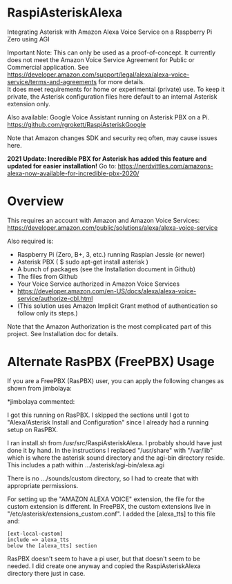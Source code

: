 # RaspiAsteriskAlexa
Integrating Asterisk with Amazon Alexa Voice Service on a Raspberry Pi Zero using AGI

Important Note: This can only be used as a proof-of-concept. It currently does not meet the Amazon Voice Service Agreement for Public or Commercial application. See https://developer.amazon.com/support/legal/alexa/alexa-voice-service/terms-and-agreements for more details.  
It does meet requirements for home or experimental (private) use. To keep it private, the Asterisk configuration files here default to an internal Asterisk extension only.

Also available: Google Voice Assistant running on Asterisk PBX on a Pi.  https://github.com/rgrokett/RaspiAsteriskGoogle

Note that Amazon changes SDK and security req often, may cause issues here.

**2021 Update: Incredible PBX for Asterisk has added this feature and updated for easier installation!**
Go to: 
https://nerdvittles.com/amazons-alexa-now-available-for-incredible-pbx-2020/

# Overview
This requires an account with Amazon and Amazon Voice Services:
https://developer.amazon.com/public/solutions/alexa/alexa-voice-service

Also required is:
+ Raspberry Pi (Zero, B+, 3, etc.) running Raspian Jessie (or newer)
+ Asterisk PBX  ( $ sudo apt-get install asterisk ) 
+ A bunch of packages (see the Installation document in Github)
+ The files from Github
+ Your Voice Service authorized in Amazon Voice Services
+ https://developer.amazon.com/en-US/docs/alexa/alexa-voice-service/authorize-cbl.html
+ (This solution uses Amazon Implicit Grant method of authentication so follow only its steps.)
  
Note that the Amazon Authorization is the most complicated part of this project. See Installation doc for details.


  
# Alternate RasPBX (FreePBX) Usage
If you are a FreePBX (RasPBX) user, you can apply the following changes as shown from jimbolaya:

*jimbolaya commented:

I got this running on RasPBX. I skipped the sections until I got to "Alexa/Asterisk Install and Configuration" since I already had a running setup on RasPBX.

I ran install.sh from /usr/src/RaspiAsteriskAlexa. I probably should have just done it by hand.
In the instructions I replaced "/usr/share" with "/var/lib" which is where the asterisk sound directory and the agi-bin directory reside. This includes a path within .../asterisk/agi-bin/alexa.agi

There is no .../sounds/custom directory, so I had to create that with appropriate permissions.

For setting up the "AMAZON ALEXA VOICE" extension, the file for the custom extension is different. In FreePBX, the custom extensions live in "/etc/asterisk/extensions_custom.conf". I added the [alexa_tts] to this file and:

    [ext-local-custom]
    include => alexa_tts
    below the [alexa_tts] section

RasPBX doesn't seem to have a pi user, but that doesn't seem to be needed. I did create one anyway and copied the RaspiAsteriskAlexa directory there just in case.

